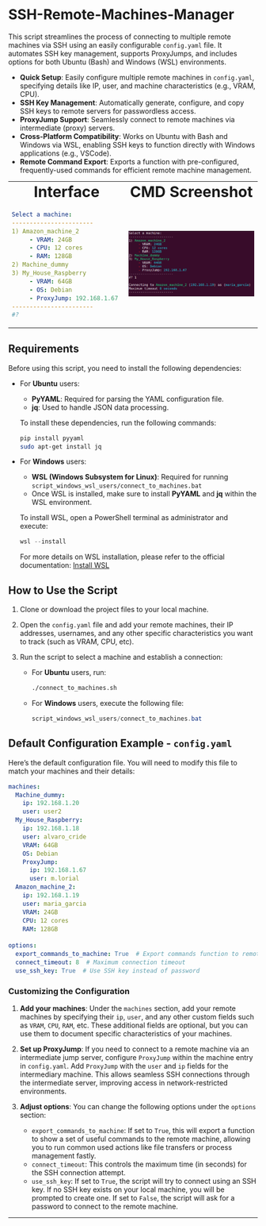 # SSH-Remote-Machines-Manager

This script streamlines the process of connecting to multiple remote machines via SSH using an easily configurable `config.yaml` file. It automates SSH key management, supports ProxyJumps, and includes options for both Ubuntu (Bash) and Windows (WSL) environments.

- **Quick Setup**: Easily configure multiple remote machines in `config.yaml`, specifying details like IP, user, and machine characteristics (e.g., VRAM, CPU).
- **SSH Key Management**: Automatically generate, configure, and copy SSH keys to remote servers for passwordless access.
- **ProxyJump Support**: Seamlessly connect to remote machines via intermediate (proxy) servers.
- **Cross-Platform Compatibility**: Works on Ubuntu with Bash and Windows via WSL, enabling SSH keys to function directly with Windows applications (e.g., VSCode).
- **Remote Command Export**: Exports a function with pre-configured, frequently-used commands for efficient remote machine management.

<div align="center">
<table border="0">
 <tr>
    <td align="center"><b style="font-size:30px">Interface</b></td>
    <td align="center"><b style="font-size:30px">CMD Screenshot</b></td>
 </tr>
 <tr>
    <td align="left">
       
```yaml
Select a machine:
-----------------------
1) Amazon_machine_2
     - VRAM: 24GB
     - CPU: 12 cores
     - RAM: 128GB
2) Machine_dummy
3) My_House_Raspberry
     - VRAM: 64GB
     - OS: Debian
     - ProxyJump: 192.168.1.67 
-----------------------
#?
```

   </td>
   <td>
      <p align="center"> <img src="https://github.com/emilio-lovarela/SSH-Remote-Machines-Manager/blob/main/SSH_Remote_Manager_Example.png?raw=true" alt="screenshot" width="500"></p>
   </td>
</tr>
</table>
</div> 


## Requirements

Before using this script, you need to install the following dependencies:

- For **Ubuntu** users:
     - **PyYAML**: Required for parsing the YAML configuration file.
     -  **jq**: Used to handle JSON data processing.

     To install these dependencies, run the following commands:

     ```bash
     pip install pyyaml
     sudo apt-get install jq
     ```

- For **Windows** users:
     - **WSL (Windows Subsystem for Linux)**: Required for running `script_windows_wsl_users/connect_to_machines.bat`
     - Once WSL is installed, make sure to install **PyYAML** and **jq** within the WSL environment.
     
     To install WSL, open a PowerShell terminal as administrator and execute:

     ```powershell
     wsl --install
     ```

     For more details on WSL installation, please refer to the official documentation: [Install WSL](https://learn.microsoft.com/en-us/windows/wsl/install)


## How to Use the Script

1. Clone or download the project files to your local machine.
2. Open the `config.yaml` file and add your remote machines, their IP addresses, usernames, and any other specific characteristics you want to track (such as VRAM, CPU, etc).
3. Run the script to select a machine and establish a connection:

   - For **Ubuntu** users, run:

     ```bash
     ./connect_to_machines.sh
     ```

   - For **Windows** users, execute the following file:

     ```powershell
     script_windows_wsl_users/connect_to_machines.bat
     ```

## Default Configuration Example - `config.yaml`

Here’s the default configuration file. You will need to modify this file to match your machines and their details:

```yaml
machines:
  Machine_dummy:
    ip: 192.168.1.20
    user: user2
  My_House_Raspberry:
    ip: 192.168.1.18
    user: alvaro_cride
    VRAM: 64GB
    OS: Debian
    ProxyJump:
      ip: 192.168.1.67
      user: m.lorial
  Amazon_machine_2:
    ip: 192.168.1.19
    user: maria_garcia
    VRAM: 24GB
    CPU: 12 cores
    RAM: 128GB

options:
  export_commands_to_machine: True  # Export commands function to remote machine
  connect_timeout: 8  # Maximum connection timeout
  use_ssh_key: True  # Use SSH key instead of password
```

### Customizing the Configuration

1. **Add your machines**: Under the `machines` section, add your remote machines by specifying their `ip`, `user`, and any other custom fields such as `VRAM`, `CPU`, `RAM`, etc. These additional fields are optional, but you can use them to document specific characteristics of your machines.

2. **Set up ProxyJump**: If you need to connect to a remote machine via an intermediate jump server, configure `ProxyJump` within the machine entry in `config.yaml`. Add `ProxyJump` with the `user` and `ip` fields for the intermediary machine. This allows seamless SSH connections through the intermediate server, improving access in network-restricted environments.

3. **Adjust options**: You can change the following options under the `options` section:
   - `export_commands_to_machine`: If set to `True`, this will export a function to show a set of useful commands to the remote machine, allowing you to run common used actions like file transfers or process management fastly.
   - `connect_timeout`: This controls the maximum time (in seconds) for the SSH connection attempt.
   - `use_ssh_key`: If set to `True`, the script will try to connect using an SSH key. If no SSH key exists on your local machine, you will be prompted to create one. If set to `False`, the script will ask for a password to connect to the remote machine.

---

